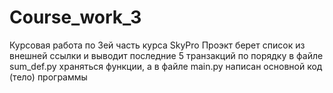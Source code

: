 # Course_work_3
Курсовая работа по 3ей часть курса SkyPro
Проэкт берет список из внешней ссылки и выводит последние 5 транзакций по порядку
в файле sum_def.py храняться функции, а в файле main.py написан основной код (тело) программы

